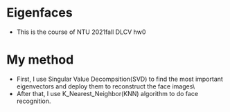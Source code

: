 # Eigenfaces
- This is the course of NTU 2021fall DLCV hw0
# My method
- First, I use Singular Value Decompsition(SVD) to find the most important eigenvectors and deploy them to reconstruct the face images\
- After that, I use K_Nearest_Neighbor(KNN) algorithm to do face recognition.
 
